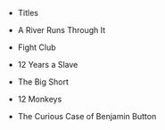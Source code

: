 * Titles
 
* A River Runs Through It
* Fight Club
* 12 Years a Slave
* The Big Short
* 12 Monkeys
* The Curious Case of Benjamin Button